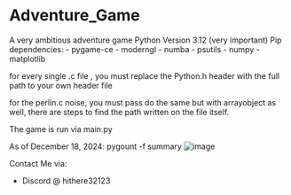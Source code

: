 # Adventure_Game
A very ambitious adventure game
Python Version 3.12 (very important)
Pip dependencies:
    - pygame-ce
    - moderngl
    - numba
    - psutils
    - numpy
    - matplotlib

for every single .c file , you must replace the Python.h header with the full path to your own header file

for the perlin.c noise, you must pass do the same but with arrayobject as well, there are steps to find the path written on the file itself.

The game is run via main.py

As of December 18, 2024:
pygount -f summary
![image](https://github.com/user-attachments/assets/f03995dd-c7f6-4d45-955e-b49159464256)

Contact Me via:
 - Discord @ hithere32123
